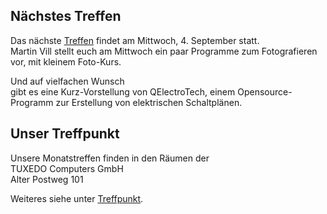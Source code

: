 ## Nächstes Treffen
Das nächste [Treffen](/Treffen/Termine/09_2024/) findet am Mittwoch, 4. September statt.  
Martin Vill stellt euch am Mittwoch ein paar Programme zum Fotografieren vor,
mit kleinem Foto-Kurs.

Und auf vielfachen Wunsch  
gibt es eine Kurz-Vorstellung von QElectroTech, einem Opensource-Programm zur Erstellung von elektrischen Schaltplänen.


## Unser Treffpunkt

Unsere Monatstreffen finden in den Räumen der  
TUXEDO Computers GmbH  
Alter Postweg 101  

Weiteres siehe unter [Treffpunkt](/Treffen/Treffpunkt/).
